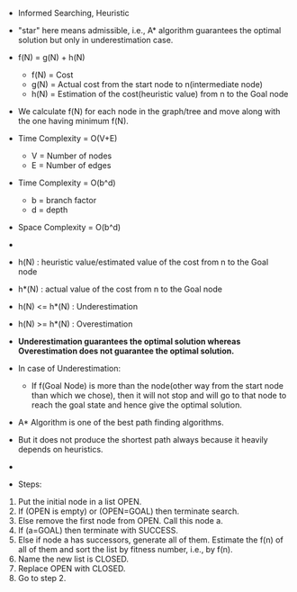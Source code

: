 - Informed Searching, Heuristic
- "star" here means admissible, i.e., A* algorithm guarantees the optimal solution but only in underestimation case.
- f(N) = g(N) + h(N)
  * f(N) = Cost
  * g(N) = Actual cost from the start node to n(intermediate node)
  * h(N) = Estimation of the cost(heuristic value) from n to the Goal node
- We calculate f(N) for each node in the graph/tree and move along with the one having minimum f(N).
- Time Complexity = O(V+E)
  * V = Number of nodes
  * E = Number of edges
- Time Complexity = O(b^d)
  * b = branch factor
  * d = depth
- Space Complexity = O(b^d)

- 
- h(N) : heuristic value/estimated value of the cost from n to the Goal node
- h*(N) : actual value of the cost from n to the Goal node
-    h(N) <= h*(N)  :   Underestimation
-    h(N) >= h*(N)  :   Overestimation
- **Underestimation guarantees the optimal solution whereas Overestimation does not guarantee the optimal solution.**
- In case of Underestimation:
  * If f(Goal Node) is more than the node(other way from the start node than which we chose), then it will not stop and will go to that node to reach the goal state and hence give     the optimal solution.
- A* Algorithm is one of the best path finding algorithms.
- But it does not produce the shortest path always because it heavily depends on heuristics.
- 
- Steps:
1. Put the initial node in a list OPEN.
2. If (OPEN is empty) or (OPEN=GOAL) then terminate search.
3. Else remove the first node from OPEN. Call this node a.
4. If (a=GOAL) then terminate with SUCCESS.
5. Else if node a has successors, generate all of them. Estimate the f(n) of all of them and sort the list by fitness number, i.e., by f(n).
6. Name the new list is CLOSED.
7. Replace OPEN with CLOSED.
8. Go to step 2.
